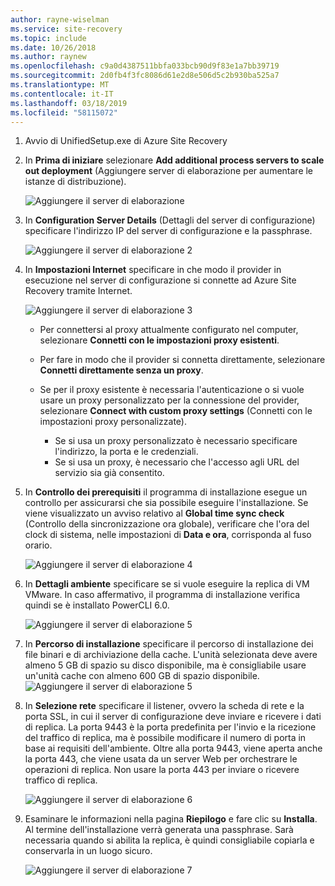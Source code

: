 ```yaml
---
author: rayne-wiselman
ms.service: site-recovery
ms.topic: include
ms.date: 10/26/2018
ms.author: raynew
ms.openlocfilehash: c9a0d4387511bbfa033bcb90d9f83e1a7bb39719
ms.sourcegitcommit: 2d0fb4f3fc8086d61e2d8e506d5c2b930ba525a7
ms.translationtype: MT
ms.contentlocale: it-IT
ms.lasthandoff: 03/18/2019
ms.locfileid: "58115072"
---
```

1. Avvio di UnifiedSetup.exe di Azure Site Recovery
2. In **Prima di iniziare** selezionare **Add additional process servers to scale out deployment** (Aggiungere server di elaborazione per aumentare le istanze di distribuzione).

   ![Aggiungere il server di elaborazione](./media/site-recovery-add-process-server/ps-page-1.png)

3. In **Configuration Server Details** (Dettagli del server di configurazione) specificare l'indirizzo IP del server di configurazione e la passphrase.

   ![Aggiungere il server di elaborazione 2](./media/site-recovery-add-process-server/ps-page-2.png)
4. In **Impostazioni Internet** specificare in che modo il provider in esecuzione nel server di configurazione si connette ad Azure Site Recovery tramite Internet.

   ![Aggiungere il server di elaborazione 3](./media/site-recovery-add-process-server/ps-page-3.png)

   * Per connettersi al proxy attualmente configurato nel computer, selezionare **Connetti con le impostazioni proxy esistenti**.
   * Per fare in modo che il provider si connetta direttamente, selezionare **Connetti direttamente senza un proxy**.
   * Se per il proxy esistente è necessaria l'autenticazione o si vuole usare un proxy personalizzato per la connessione del provider, selezionare **Connect with custom proxy settings** (Connetti con le impostazioni proxy personalizzate).

     * Se si usa un proxy personalizzato è necessario specificare l'indirizzo, la porta e le credenziali.
     * Se si usa un proxy, è necessario che l'accesso agli URL del servizio sia già consentito.

5. In **Controllo dei prerequisiti** il programma di installazione esegue un controllo per assicurarsi che sia possibile eseguire l'installazione. Se viene visualizzato un avviso relativo al **Global time sync check** (Controllo della sincronizzazione ora globale), verificare che l'ora del clock di sistema, nelle impostazioni di **Data e ora**, corrisponda al fuso orario.

     ![Aggiungere il server di elaborazione 4](./media/site-recovery-add-process-server/ps-page-4.png)

6. In **Dettagli ambiente** specificare se si vuole eseguire la replica di VM VMware. In caso affermativo, il programma di installazione verifica quindi se è installato PowerCLI 6.0.

     ![Aggiungere il server di elaborazione 5](./media/site-recovery-add-process-server/ps-page-5.png)

7. In **Percorso di installazione** specificare il percorso di installazione dei file binari e di archiviazione della cache. L'unità selezionata deve avere almeno 5 GB di spazio su disco disponibile, ma è consigliabile usare un'unità cache con almeno 600 GB di spazio disponibile.
     ![Aggiungere il server di elaborazione 5](./media/site-recovery-add-process-server/ps-page-6.png)

8. In **Selezione rete** specificare il listener, ovvero la scheda di rete e la porta SSL, in cui il server di configurazione deve inviare e ricevere i dati di replica. La porta 9443 è la porta predefinita per l'invio e la ricezione del traffico di replica, ma è possibile modificare il numero di porta in base ai requisiti dell'ambiente. Oltre alla porta 9443, viene aperta anche la porta 443, che viene usata da un server Web per orchestrare le operazioni di replica. Non usare la porta 443 per inviare o ricevere traffico di replica.

     ![Aggiungere il server di elaborazione 6](./media/site-recovery-add-process-server/ps-page-7.png)
9. Esaminare le informazioni nella pagina **Riepilogo** e fare clic su **Installa**. Al termine dell'installazione verrà generata una passphrase. Sarà necessaria quando si abilita la replica, è quindi consigliabile copiarla e conservarla in un luogo sicuro.

     ![Aggiungere il server di elaborazione 7](./media/site-recovery-add-process-server/ps-page-8.png)
